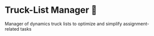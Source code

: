 # Truck-List Manager 🚚
Manager of dynamics truck lists to optimize and simplify assignment-related tasks
